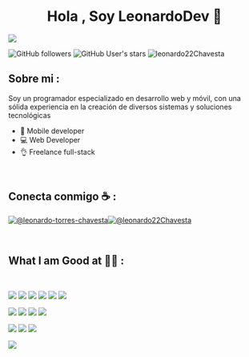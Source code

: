 <div align="center" >
  <h1 >Hola , Soy LeonardoDev 👋</h1>  
</div>
<img src="https://i.imgur.com/P41WAVz.jpg" >
  
![GitHub followers](https://img.shields.io/github/followers/leonardo22Chavesta?style=social) ![GitHub User's stars](https://img.shields.io/github/stars/leonardo22Chavesta?style=social) <img src="https://komarev.com/ghpvc/?username=leonardo22Chavesta" alt="leonardo22Chavesta" />

## Sobre mi :

Soy un programador especializado en desarrollo web y móvil, con una sólida experiencia en la creación de diversos sistemas y soluciones tecnológicas
- 📱 Mobile developer
- 💻 Web Developer
- 👌 Freelance full-stack
  
<br>

## Conecta conmigo ☕ :

[![@leonardo-torres-chavesta](https://img.icons8.com/fluency/48/000000/instagram-new.png "@leonardochavestatorres")](https://www.instagram.com/leonardo_chavesta_torres/)[![@leonardo22Chavesta](https://img.icons8.com/fluency/48/000000/linkedin.png "@leonardo22Chavesta")](https://www.linkedin.com/in/leonardo-chavesta-torres-79175b239/)

<br>

## What I am Good at 🧑‍💻 :

<br>

<img src="https://img.icons8.com/color/48/000000/html-5--v1.png"/> <img src="https://img.icons8.com/color/48/000000/css3.png"/> <img src="https://img.icons8.com/color/48/000000/sass.png"/> <img src="https://img.icons8.com/color/48/000000/javascript--v1.png"/> <img src="https://img.icons8.com/office/48/000000/react.png"/> <img src="https://img.icons8.com/color/48/000000/nextjs.png"/>

<img src="https://img.icons8.com/color/48/000000/java-coffee-cup-logo--v1.png"/> <img src="https://img.icons8.com/officel/48/000000/php-logo.png"/> <img src="https://img.icons8.com/fluency/48/000000/laravel.png"/> <img src="https://img.icons8.com/fluency/48/000000/wordpress.png"/>

<img src="https://img.icons8.com/color/48/000000/mysql-logo.png"/> <img src="https://img.icons8.com/color/48/000000/mongodb.png"/> <img src="https://img.icons8.com/color/48/000000/firebase.png"/>

<img src="https://img.icons8.com/color/48/000000/npm.png"/>

<br>
